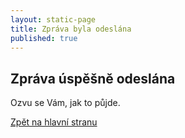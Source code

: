 ```yaml
---
layout: static-page
title: Zpráva byla odeslána
published: true
---
```


## Zpráva úspěšně odeslána
Ozvu se Vám, jak to půjde.


[Zpět na hlavní stranu]("index.html")
